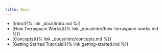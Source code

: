 ```yaml
---
title: Docs
---
```


* [Intro]({% link _docs/intro.md %})
* [How Terraspace Works]({% link _docs/intro/how-terraspace-works.md %})
* [Concepts]({% link _docs/intro/concepts.md %})
* [Getting Started Tutorials]({% link getting-started.md %})
